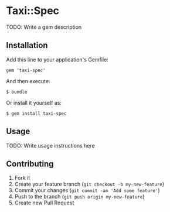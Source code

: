 # Taxi::Spec

TODO: Write a gem description

## Installation

Add this line to your application's Gemfile:

    gem 'taxi-spec'

And then execute:

    $ bundle

Or install it yourself as:

    $ gem install taxi-spec

## Usage

TODO: Write usage instructions here

## Contributing

1. Fork it
2. Create your feature branch (`git checkout -b my-new-feature`)
3. Commit your changes (`git commit -am 'Add some feature'`)
4. Push to the branch (`git push origin my-new-feature`)
5. Create new Pull Request
